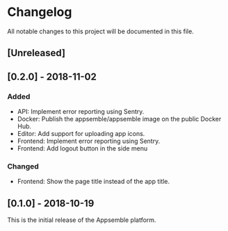 # Changelog

All notable changes to this project will be documented in this file.

## [Unreleased]

## [0.2.0] - 2018-11-02

### Added

- API: Implement error reporting using Sentry.
- Docker: Publish the appsemble/appsemble image on the public Docker Hub.
- Editor: Add support for uploading app icons.
- Frontend: Implement error reporting using Sentry.
- Frontend: Add logout button in the side menu

### Changed

- Frontend: Show the page title instead of the app title.

## [0.1.0] - 2018-10-19

This is the initial release of the Appsemble platform.
